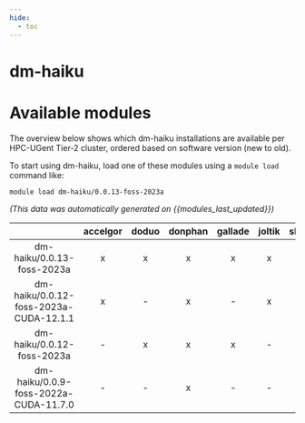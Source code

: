 ```yaml
---
hide:
  - toc
---
```


dm-haiku
========

# Available modules


The overview below shows which dm-haiku installations are available per HPC-UGent Tier-2 cluster, ordered based on software version (new to old).

To start using dm-haiku, load one of these modules using a `module load` command like:

```shell
module load dm-haiku/0.0.13-foss-2023a
```

*(This data was automatically generated on {{modules_last_updated}})*  

| |accelgor|doduo|donphan|gallade|joltik|shinx|skitty|
| :---: | :---: | :---: | :---: | :---: | :---: | :---: | :---: |
|dm-haiku/0.0.13-foss-2023a|x|x|x|x|x|x|x|
|dm-haiku/0.0.12-foss-2023a-CUDA-12.1.1|x|-|x|-|x|-|-|
|dm-haiku/0.0.12-foss-2023a|-|x|x|x|-|x|x|
|dm-haiku/0.0.9-foss-2022a-CUDA-11.7.0|-|-|x|-|-|-|-|
